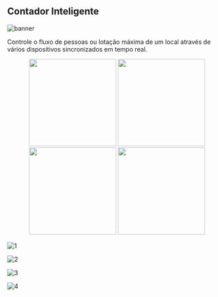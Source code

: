 ## Contador Inteligente

![banner](https://user-images.githubusercontent.com/38302156/155972829-ec6af3ae-c89e-4eb8-be9a-9f4048976259.png)

Controle o fluxo de pessoas ou lotação máxima de um local através de vários dispositivos sincronizados em tempo real.

<div align='center'>
    <img src='https://user-images.githubusercontent.com/38302156/155972916-2c896a84-c943-4daf-a008-1621ebfaa200.png' width=200px>
    <img src='https://user-images.githubusercontent.com/38302156/155972929-5eb9ca94-8929-4878-a163-3caf1284a92f.png' width=200px>
    <img src='https://user-images.githubusercontent.com/38302156/155972993-c4847847-ab90-4af0-b41b-6f5532f02be2.png' width=200px>
    <img src='https://user-images.githubusercontent.com/38302156/155973008-3df3bed8-8669-4f7e-a750-aef64477f7bf.png' width=200px>
</div>

![1](https://user-images.githubusercontent.com/38302156/155972916-2c896a84-c943-4daf-a008-1621ebfaa200.png)

![2](https://user-images.githubusercontent.com/38302156/155972929-5eb9ca94-8929-4878-a163-3caf1284a92f.png)

![3](https://user-images.githubusercontent.com/38302156/155972993-c4847847-ab90-4af0-b41b-6f5532f02be2.png)

![4](https://user-images.githubusercontent.com/38302156/155973008-3df3bed8-8669-4f7e-a750-aef64477f7bf.png)

